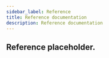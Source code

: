 ```yaml
---
sidebar_label: Reference
title: Reference documentation
description: Reference documentation
---
```


## Reference placeholder.
